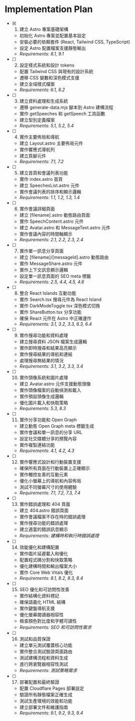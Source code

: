# Implementation Plan

- [x] 1. 建立 Astro 專案基礎架構
  - 初始化 Astro 專案並配置基本設定
  - 安裝必要的依賴套件 (React, Tailwind CSS, TypeScript)
  - 設定 Astro 配置檔案支援靜態輸出
  - _Requirements: 8.1, 9.1_

- [ ] 2. 設定樣式系統和設計 tokens
  - 配置 Tailwind CSS 與現有的設計系統
  - 遷移 CSS 變數和深色模式支援
  - 建立全域樣式檔案
  - _Requirements: 6.1, 6.2_

- [ ] 3. 建立資料處理和生成系統
  - 遷移 generate-data.mjs 腳本到 Astro 建構流程
  - 實作 getSpeeches 和 getSpeech 工具函數
  - 建立型別定義檔案
  - _Requirements: 5.1, 5.2, 5.4_

- [ ] 4. 實作主要佈局和導航
  - 建立 Layout.astro 主要佈局元件
  - 實作響應式導航列
  - 建立頁腳元件
  - _Requirements: 7.1, 7.2_

- [ ] 5. 建立首頁和會議列表功能
  - 實作 index.astro 首頁
  - 建立 SpeechesList.astro 元件
  - 實作會議列表的排序和顯示邏輯
  - _Requirements: 1.1, 1.2, 1.3, 1.4_

- [ ] 6. 實作會議詳細頁面
  - 建立 [filename].astro 動態路由頁面
  - 實作 SpeechContent.astro 元件
  - 建立 Avatar.astro 和 MessageText.astro 元件
  - 實作會議內容的時間軸顯示
  - _Requirements: 2.1, 2.2, 2.3, 2.4_

- [ ] 7. 實作單一訊息分享頁面
  - 建立 [filename]/[messageId].astro 動態路由
  - 實作 MessageShare.astro 元件
  - 實作上下文訊息顯示邏輯
  - 設定單一訊息頁面的 SEO meta 標籤
  - _Requirements: 2.5, 4.4, 4.5, 4.6_

- [ ] 8. 整合 React Islands 互動功能
  - 實作 Search.tsx 搜尋元件為 React Island
  - 實作 DarkModeToggle.tsx 深色模式切換
  - 實作 ShareButton.tsx 分享功能
  - 確保 React 元件在 Astro 中正確運作
  - _Requirements: 3.1, 3.2, 3.3, 6.3, 6.4_

- [ ] 9. 實作搜尋功能和資料處理
  - 建立搜尋資料 JSON 檔案生成邏輯
  - 實作即時搜尋和結果高亮顯示
  - 實作搜尋結果的導航和連結
  - 處理搜尋無結果的情況
  - _Requirements: 3.1, 3.2, 3.3, 3.4_

- [ ] 10. 實作頭像系統和圖片處理
  - 建立 Avatar.astro 元件支援動態頭像
  - 實作頭像檔案的自動偵測和載入
  - 實作預設頭像生成邏輯
  - 優化圖片載入和快取策略
  - _Requirements: 5.3, 8.3_

- [ ] 11. 實作分享功能和 Open Graph
  - 建立動態 Open Graph meta 標籤生成
  - 實作會議和單一訊息的分享 URL
  - 設定社交媒體分享的預覽內容
  - 實作複製連結功能
  - _Requirements: 4.1, 4.2, 4.3_

- [ ] 12. 實作響應式設計和行動裝置支援
  - 確保所有頁面在行動裝置上正確顯示
  - 實作觸控友善的互動元素
  - 優化小螢幕上的導航和內容佈局
  - 測試不同螢幕尺寸的使用體驗
  - _Requirements: 7.1, 7.2, 7.3, 7.4_

- [ ] 13. 實作錯誤處理和 404 頁面
  - 建立 404.astro 錯誤頁面
  - 實作會議檔案不存在時的錯誤處理
  - 實作搜尋功能的錯誤處理
  - 建立適當的錯誤訊息顯示
  - _Requirements: 建構時和執行時錯誤處理_

- [ ] 14. 效能優化和建構配置
  - 實作圖片延遲載入和優化
  - 配置程式碼分割和快取策略
  - 優化建構時間和輸出檔案大小
  - 實作 Core Web Vitals 優化
  - _Requirements: 8.1, 8.2, 8.3, 8.4_

- [ ] 15. SEO 優化和可訪問性改善
  - 實作結構化資料標記
  - 確保語義化 HTML 結構
  - 實作鍵盤導航支援
  - 優化螢幕閱讀器相容性
  - 檢查顏色對比度和字體可讀性
  - _Requirements: SEO 和可訪問性需求_

- [ ] 16. 測試和品質保證
  - 建立單元測試覆蓋核心功能
  - 實作整合測試驗證頁面路由
  - 測試建構流程和資料生成
  - 進行跨瀏覽器相容性測試
  - _Requirements: 測試策略需求_

- [ ] 17. 部署配置和最終驗證
  - 配置 Cloudflare Pages 部署設定
  - 驗證所有靜態檔案正確生成
  - 測試生產環境的效能和功能
  - 建立部署文件和維護指南
  - _Requirements: 9.1, 9.2, 9.3, 9.4_